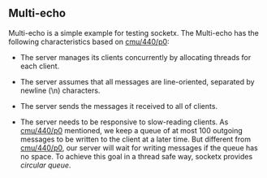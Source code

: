 ## Multi-echo

Multi-echo is a simple example for testing socketx. The Multi-echo has the following characteristics based on [cmu/440/p0](https://github.com/p0/blob/master/p0.pdf):

- The server manages its clients concurrently by allocating threads for each client.

- The server assumes that all messages are line-oriented, separated by newline (\n) characters.

- The server sends the messages it received to all of clients.

- The server needs to be responsive to slow-reading clients. As [cmu/440/p0](https://github.com/p0/blob/master/p0.pdf) mentioned, we keep a queue of at most 100 outgoing messages to be written to the client at a later time. But different from [cmu/440/p0](https://github.com/p0/blob/master/p0.pdf), our server will wait for writing messages if the queue has no space. To achieve this goal in a thread safe way, socketx provides *circular queue*.
